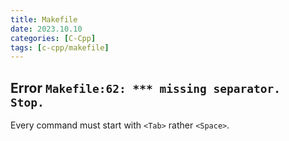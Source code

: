 ```yaml
---
title: Makefile
date: 2023.10.10
categories: [C-Cpp]
tags: [c-cpp/makefile]
---
```


## Error `Makefile:62: *** missing separator.  Stop.`

Every command must start with `<Tab>` rather `<Space>`.
